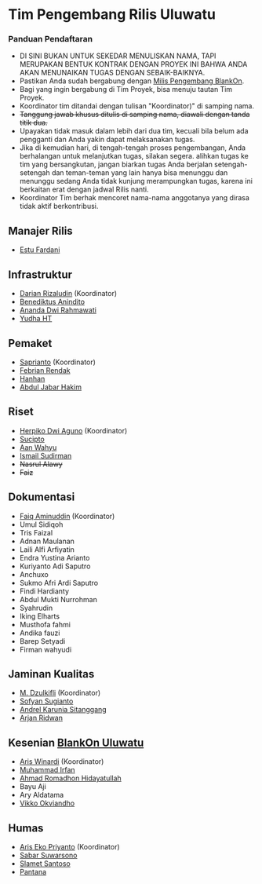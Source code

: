 # Tim Pengembang Rilis Uluwatu

### Panduan Pendaftaran

- DI SINI BUKAN UNTUK SEKEDAR MENULISKAN NAMA, TAPI MERUPAKAN BENTUK KONTRAK DENGAN PROYEK INI BAHWA ANDA AKAN MENUNAIKAN TUGAS DENGAN SEBAIK-BAIKNYA.
- Pastikan Anda sudah bergabung dengan [Milis Pengembang BlankOn](https://groups.google.com/group/BlankOn-dev).
- Bagi yang ingin bergabung di Tim Proyek, bisa menuju tautan Tim Proyek.
- Koordinator tim ditandai dengan tulisan "Koordinator)" di samping nama.
- ~~Tanggung jawab khusus ditulis di samping nama, diawali dengan tanda titik dua.~~
- Upayakan tidak masuk dalam lebih dari dua tim, kecuali bila belum ada pengganti dan Anda yakin dapat melaksanakan tugas.
- Jika di kemudian hari, di tengah-tengah proses pengembangan, Anda berhalangan untuk melanjutkan tugas, silakan segera. alihkan tugas ke tim yang bersangkutan, jangan biarkan tugas Anda berjalan setengah-setengah dan teman-teman yang lain hanya bisa menunggu dan menunggu sedang Anda tidak kunjung merampungkan tugas, karena ini berkaitan erat dengan jadwal Rilis nanti.
- Koordinator Tim berhak mencoret nama-nama anggotanya yang dirasa tidak aktif berkontribusi.

## Manajer Rilis

- [Estu Fardani](https://github.com/tuanpembual)

## Infrastruktur

- [Darian Rizaludin](https://github.com/darianrizaludin) (Koordinator)
- [Benediktus Anindito](https://github.com/benben159) 
- [Ananda Dwi Rahmawati](https://github.com/misskecupbung)
- [Yudha HT](https://github.com/yht)

## Pemaket
- [Saprianto](https://github.com/antosamalona) (Koordinator)
- [Febrian Rendak](https://github.com/febrianrendak)
- [Hanhan](https://github.com/hahn)
- [Abdul Jabar Hakim](https://github.com/hak11)

## Riset

- [Herpiko Dwi Aguno](https://github.com/herpiko) (Koordinator)
- [Sucipto](https://github.com/showcheap)
- [Aan Wahyu](https://github.com/aancw)
- [Ismail Sudirman](https://github.com/i5um41ru)
- ~~Nasrul Alawy~~
- ~~Faiz~~

## Dokumentasi
- [Faiq Aminuddin](https://github.com/FaiqAminuddin) (Koordinator)
- Umul Sidiqoh
- Tris Faizal
- Adnan Maulanan
- Laili Alfi Arfiyatin
- Endra Yustina Arianto
- Kuriyanto Adi Saputro
- Anchuxo
- Sukmo Afri Ardi Saputro
- Findi Hardianty
- Abdul Mukti Nurrohman
- Syahrudin
- Iking Elharts
- Musthofa fahmi
- Andika fauzi
- Barep Setyadi
- Firman wahyudi

## Jaminan Kualitas
- [M. Dzulkifli](https://github.com/mdzulkifli) (Koordinator)
- [Sofyan Sugianto](https://github.com/artemtech)
- [Andrel Karunia Sitanggang](https://github.com/buruhnih/)
- [Arjan Ridwan](https://github.com/arjan20)

## Kesenian [BlankOn Uluwatu](https://github.com/blankon/blankon-uluwatu-kesenian)

- [Aris Winardi](http://github.com/winardiaris/) (Koordinator)
- [Muhammad Irfan](https://github.com/irfanpule)
- [Ahmad Romadhon Hidayatullah](https://github.com/raniaamina)
- Bayu Aji
- Ary Aldatama
- [Vikko Okviandho](https://github.com/belthsazarliem)

## Humas

- [Aris Eko Priyanto](http://github.com/arisgith/) (Koordinator)
- [Sabar Suwarsono](http://github.com/soewarsono/)
- [Slamet Santoso](http://github.com/slamets75/)
- [Pantana](https://github.com/Pantana/)
